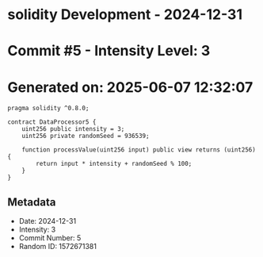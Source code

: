 ﻿# solidity Development - 2024-12-31
# Commit #5 - Intensity Level: 3
# Generated on: 2025-06-07 12:32:07
```solidity
pragma solidity ^0.8.0;

contract DataProcessor5 {
    uint256 public intensity = 3;
    uint256 private randomSeed = 936539;

    function processValue(uint256 input) public view returns (uint256) {
        return input * intensity + randomSeed % 100;
    }
}
```
## Metadata
- Date: 2024-12-31
- Intensity: 3
- Commit Number: 5
- Random ID: 1572671381
